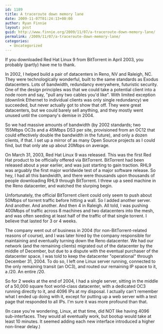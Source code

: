 ```yaml
---
id: 1189
title: A traceroute down memory lane
date: 2009-11-07T01:24:13+00:00
author: Ryan Finnie
layout: post
guid: http://www.finnie.org/2009/11/07/a-traceroute-down-memory-lane/
permalink: /2009/11/07/a-traceroute-down-memory-lane/
categories:
  - Uncategorized
---
```

If you downloaded Red Hat Linux 9 from BitTorrent in April 2003, you probably (partly) have me to thank.

In 2002, I helped build a pair of datacenters in Reno, NV and Raleigh, NC. They were technologically wonderful, built to the same standards as Exodus datacenters. Lots of bandwidth, redundancy everywhere, futuristic security. One of the design principles was that we could take a potential client into a node room and say, "pull any two cables you'd like". With limited exception (downlink Ethernet to individual clients was only single redundancy) we succeeded, but never actually got to show that off. They were great datacenters, but we could barely sell anything, and they mostly went unused until the company's demise in 2004.

So we had massive amounts of bandwidth (by 2002 standards; two 155Mbps OC3s and a 45Mbps DS3 per site, provisioned from an OC12 that could effectively double the bandwidth in the future), and only a dozen clients, if that. I set up a mirror of as many Open Source projects as I could find, but that only ate up about 20Mbps on average.

On March 31, 2003, Red Hat Linux 9 was released. This was the first Red Hat product to be officially offered via BitTorrent. BitTorrent had been released about a year earlier, and was just starting to gain traction. RHL9 was arguably the first major worldwide test of a major software release. So hey, I had all this bandwidth, and there were thousands upon thousands of people downloading RHL9 through BitTorrent. I threw up a seed machine in the Reno datacenter, and watched the slurping begin.

Unfortunately, the official BitTorrent client could only seem to push about 50Mbps of torrent traffic before hitting a wall. So I added another server. And another. And another. And then 4 in Raleigh. All told, I was pushing 400Mbps of traffic across 8 machines and two datacenters into the mesh, and was often seeding at least half of the traffic of that single torrent. I believe that lasted for 3 or 4 weeks.

The company went out of business in 2004 (for non-BitTorrent-related reasons of course), and I was later hired by the company responsible for maintaining and eventually turning down the Reno datacenter. We had our network (and the remaining clients) migrated out of the datacenter by the middle of December, but due to a dispute with the eventual purchaser of the datacenter space, I was told to keep the datacenter "operational" through December 31, 2004. To do so, I left one Linux server running, connected to the only remaining transit (an OC3), and routed our remaining IP space to it, a /20. An entire /20.

So for 2 weeks at the end of 2004, I had a single server, sitting in the middle of a 50,000 square foot world-class datacenter, with a dedicated OC3 running directly to it, and 4096 IPs at my disposal. I actually can't remember what I ended up doing with it, except for putting up a web server with a test page that responded to all IPs. I'm sure it was more profound than that.

(In case you're wondering, Linux, at that time, did NOT like having 4096 sub-interfaces. They would all eventually work, but bootup would take at least 10 minutes. It seemed adding each new interface introduced a higher non-linear delay.)
